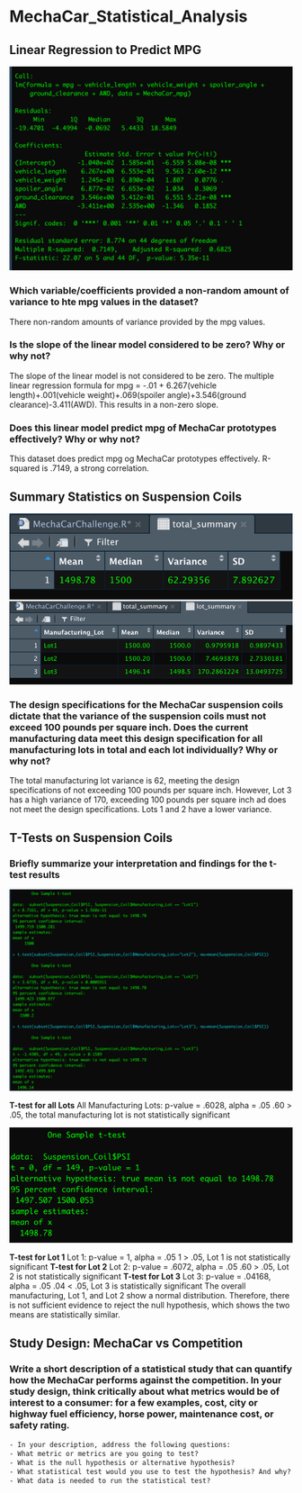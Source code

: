 # MechaCar_Statistical_Analysis

## Linear Regression to Predict MPG

![shot6](shot6.png)

### Which variable/coefficients provided a non-random amount of variance to hte mpg values in the dataset?
There non-random amounts of variance provided by the mpg values. 

### Is the slope of the linear model considered to be zero? Why or why not?
The slope of the linear model is not considered to be zero. The multiple linear regression formula for mpg = -.01 + 6.267(vehicle length)+.001(vehicle weight)+.069(spoiler angle)+3.546(ground clearance)-3.411(AWD). This results in a non-zero slope.

### Does this linear model predict mpg of MechaCar prototypes effectively? Why or why not?
This dataset does predict mpg og MechaCar prototypes effectively. R-squared is .7149, a strong correlation. 

 
## Summary Statistics on Suspension Coils


![shot4](shot4.png)
![shot3](shot3.png)

### The design specifications for the MechaCar suspension coils dictate that the variance of the suspension coils must not exceed 100 pounds per square inch. Does the current manufacturing data meet this design specification for all manufacturing lots in total and each lot individually? Why or why not?
The total manufacturing lot variance is 62, meeting the design specifications of not exceeding 100 pounds per square inch. However, Lot 3 has a high variance of 170, exceeding 100 pounds per square inch ad does not meet the design specifications. Lots 1 and 2 have a lower variance.


## T-Tests on Suspension Coils
### Briefly summarize your interpretation and findings for the t-test results

![shot1](shot1.png)

**T-test for all Lots**
All Manufacturing Lots: p-value = .6028, alpha = .05
            .60 > .05, the total manufacturing lot is not statistically significant
            
![shot2](shot2.png)

**T-test for Lot 1**
Lot 1: p-value = 1, alpha = .05
            1 > .05, Lot 1 is not statistically significant 
**T-test for Lot 2**
Lot 2: p-value = .6072, alpha = .05
            .60 > .05, Lot 2 is not statistically significant
**T-test for Lot 3**
Lot 3: p-value = .04168, alpha = .05
            .04 < .05, Lot 3 is statistically significant
The overall manufacturing, Lot 1, and Lot 2 show a normal distribution. Therefore, there is not sufficient evidence to reject the null hypothesis, which shows the two means are statistically similar.

## Study Design: MechaCar vs Competition
### Write a short description of a statistical study that can quantify how the MechaCar performs against the competition. In your study design, think critically about what metrics would be of interest to a consumer: for a few examples, cost, city or highway fuel efficiency, horse power, maintenance cost, or safety rating.
    - In your description, address the following questions:
    - What metric or metrics are you going to test?
    - What is the null hypothesis or alternative hypothesis?
    - What statistical test would you use to test the hypothesis? And why?
    - What data is needed to run the statistical test?
